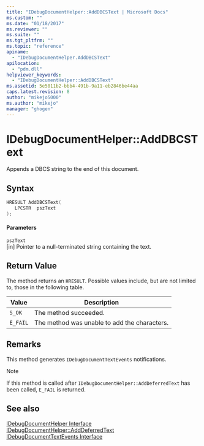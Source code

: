 ```yaml
---
title: "IDebugDocumentHelper::AddDBCSText | Microsoft Docs"
ms.custom: ""
ms.date: "01/18/2017"
ms.reviewer: ""
ms.suite: ""
ms.tgt_pltfrm: ""
ms.topic: "reference"
apiname: 
  - "IDebugDocumentHelper.AddDBCSText"
apilocation: 
  - "pdm.dll"
helpviewer_keywords: 
  - "IDebugDocumentHelper::AddDBCSText"
ms.assetid: 5e5011b2-bbb4-491b-9a11-eb2846be44aa
caps.latest.revision: 8
author: "mikejo5000"
ms.author: "mikejo"
manager: "ghogen"
---
```

# IDebugDocumentHelper::AddDBCSText
Appends a DBCS string to the end of this document.  
  
## Syntax  
  
```cpp
HRESULT AddDBCSText(  
   LPCSTR  pszText  
);  
```  
  
#### Parameters  
 `pszText`  
 [in] Pointer to a null-terminated string containing the text.  
  
## Return Value  
 The method returns an `HRESULT`. Possible values include, but are not limited to, those in the following table.  
  
|Value|Description|  
|-----------|-----------------|  
|`S_OK`|The method succeeded.|  
|`E_FAIL`|The method was unable to add the characters.|  
  
## Remarks  
 This method generates `IDebugDocumentTextEvents` notifications.  
  
> [!NOTE]
> If this method is called after `IDebugDocumentHelper::AddDeferredText` has been called, `E_FAIL` is returned.  
  
## See also  
 [IDebugDocumentHelper Interface](../../winscript/reference/idebugdocumenthelper-interface.md)   
 [IDebugDocumentHelper::AddDeferredText](../../winscript/reference/idebugdocumenthelper-adddeferredtext.md)   
 [IDebugDocumentTextEvents Interface](../../winscript/reference/idebugdocumenttextevents-interface.md)